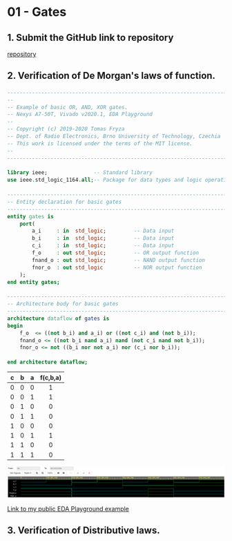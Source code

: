 # 01 - Gates
## 1. Submit the GitHub link to repository
[repository](https://github.com/barbora-simkova/Digital-electronics-1)
## 2. Verification of De Morgan's laws of function.

```vhdl 
------------------------------------------------------------------------
--
-- Example of basic OR, AND, XOR gates.
-- Nexys A7-50T, Vivado v2020.1, EDA Playground
--
-- Copyright (c) 2019-2020 Tomas Fryza
-- Dept. of Radio Electronics, Brno University of Technology, Czechia
-- This work is licensed under the terms of the MIT license.
--
------------------------------------------------------------------------

library ieee;               -- Standard library
use ieee.std_logic_1164.all;-- Package for data types and logic operations

------------------------------------------------------------------------
-- Entity declaration for basic gates
------------------------------------------------------------------------
entity gates is
    port(
        a_i     : in  std_logic;         -- Data input
        b_i     : in  std_logic;         -- Data input
        c_i		: in  std_logic;         -- Data input
        f_o  	: out std_logic;         -- OR output function
        fnand_o : out std_logic;         -- NAND output function
        fnor_o  : out std_logic          -- NOR output function
    );
end entity gates;

------------------------------------------------------------------------
-- Architecture body for basic gates
------------------------------------------------------------------------
architecture dataflow of gates is
begin
    f_o  <= ((not b_i) and a_i) or ((not c_i) and (not b_i));
 	fnand_o <= ((not b_i nand a_i) nand (not c_i nand not b_i));
    fnor_o <= not ((b_i nor not a_i) nor (c_i nor b_i));

end architecture dataflow;
```

| **c** | **b** |**a** | **f(c,b,a)** |
| :-: | :-: | :-: | :-: |
| 0 | 0 | 0 | 1 |
| 0 | 0 | 1 | 1 |
| 0 | 1 | 0 | 0 |
| 0 | 1 | 1 | 0 |
| 1 | 0 | 0 | 0 |
| 1 | 0 | 1 | 1 |
| 1 | 1 | 0 | 0 |
| 1 | 1 | 1 | 0 |

![graf](Images/graf.png)


[Link to my public EDA Playground example](https://www.edaplayground.com/x/Z594)

## 3. Verification of Distributive laws.
